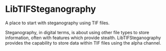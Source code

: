 # LibTIFSteganography
A place to start with steganography using TIF files.

Steganography, in digital terms, is about using other file types to store information, often with features which provide stealth.  LibTIFSteganography provides the capability to store data within TIF files using the alpha channel.
